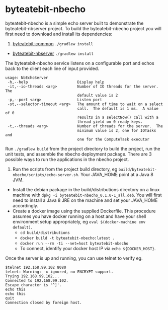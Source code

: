 byteatebit-nbecho
=================
byteatebit-nbecho is a simple echo server built to demonstrate the byteatebit-nbserver project.  To build the byteatebit-nbecho project
you will first need to download and install its dependencies:

1. [byteatebit-common](https://github.com/byteatebit/byteatebit-common "byteatebit-common") `./gradlew install`
+  [byteatebit-nbserver](https://github.com/byteatebit/byteatebit-nbserver "byteatebit-nbserver") `./gradlew install`

The byteatebit-nbecho service listens on a configurable port and echos back to the client each line of input provided.

```
usage: NbEchoServer
 -h,--help                      Display help
 -it,--io-threads <arg>         Number of IO threads for the server.  The
                                default value is 2
 -p,--port <arg>                Listen port
 -st,--selector-timeout <arg>   The amount of time to wait on a select
                                call.  The default is 1 ms.  A value of 0
                                results in a selectNow() call with a
                                thread yield on 0 ready keys.
 -t,--threads <arg>             Number of threads for the server.  The
                                minimum value is 2, one for IOTasks and
                                one for the ComputeTask executor
```

Run `./gradlew build` from the project directory to build the project, run the unit tests, and assemble the nbecho deployment package.
There are 3 possible ways to run the applications in the nbecho project.

1.  Run the scripts from the project build directory, eg `build/byteatebit-nbecho/scripts/echo-server.sh`.  Your
JAVA_HOME point at a Java 8 JVM.
+  Install the debian package in the  build/distributions directory on a linux machine with
  `dpkg -i byteatebit-nbecho_0.1.0-1_all.deb`.  You will first need to install a Java 8 JRE on the machine and set your JAVA_HOME
  accordingly.
+  Create a docker image using the supplied Dockerfile.  This procedure assumes you have docker running on a host
   and have your shell environment setup appropriately, eg `eval $(docker-machine env default)`.
    + `cd build/distributions`
    + `docker build -t byteatebit-nbecho:latest .`
    + `docker run --rm -ti --net=host byteatebit-nbecho`
    + To connect, identify your docker host IP via `echo ${DOCKER_HOST}`.

Once the server is up and running, you can use telnet to verify eg.

```
$telnet 192.168.99.102 8080
telnet: Warning: -x ignored, no ENCRYPT support.
Trying 192.168.99.102...
Connected to 192.168.99.102.
Escape character is '^]'.
echo this
echo this
quit
Connection closed by foreign host.
```

